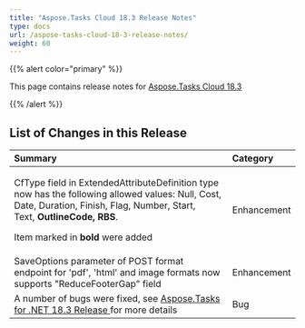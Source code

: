 ```yaml
---
title: "Aspose.Tasks Cloud 18.3 Release Notes"
type: docs
url: /aspose-tasks-cloud-18-3-release-notes/
weight: 60
---
```


{{% alert color="primary" %}} 

This page contains release notes for [Aspose.Tasks Cloud 18.3](https://apireference.aspose.cloud/tasks/)

{{% /alert %}} 
## **List of Changes in this Release**


|**Summary**|**Category**|
| :- | :- |
|<p>CfType field in ExtendedAttributeDefinition type now has the following allowed values: Null, Cost, Date, Duration, Finish, Flag, Number, Start, Text, **OutlineCode, RBS**.</p><p>Item marked in **bold** were added</p>|Enhancement|
|SaveOptions parameter of POST format endpoint for 'pdf', 'html' and image formats now supports "ReduceFooterGap" field|Enhancement|
|A number of bugs were fixed, see [Aspose.Tasks for .NET 18.3 Release ](https://docs.aspose.com/tasks/net/aspose-tasks-for-net-18-3-release-notes/)for more details|Bug|



